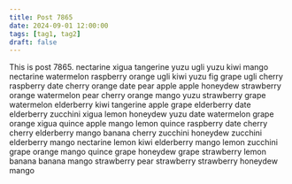 ```yaml
---
title: Post 7865
date: 2024-09-01 12:00:00
tags: [tag1, tag2]
draft: false
---
```

This is post 7865.
nectarine
xigua
tangerine
yuzu
ugli
yuzu
kiwi
mango
nectarine
watermelon
raspberry
orange
ugli
kiwi
yuzu
fig
grape
ugli
cherry
raspberry
date
cherry
orange
date
pear
apple
apple
honeydew
strawberry
orange
watermelon
pear
cherry
orange
mango
yuzu
strawberry
grape
watermelon
elderberry
kiwi
tangerine
apple
grape
elderberry
date
elderberry
zucchini
xigua
lemon
honeydew
yuzu
date
watermelon
grape
orange
xigua
quince
apple
mango
lemon
quince
raspberry
date
cherry
cherry
elderberry
mango
banana
cherry
zucchini
honeydew
zucchini
elderberry
mango
nectarine
lemon
kiwi
elderberry
mango
lemon
zucchini
grape
orange
mango
quince
grape
honeydew
grape
strawberry
lemon
banana
banana
mango
strawberry
pear
strawberry
strawberry
honeydew
mango
